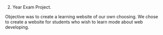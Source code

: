 2. Year Exam Project.

Objective was to create a learning website of our own choosing.
We chose to create a website for students who wish to learn mode about web developing.
